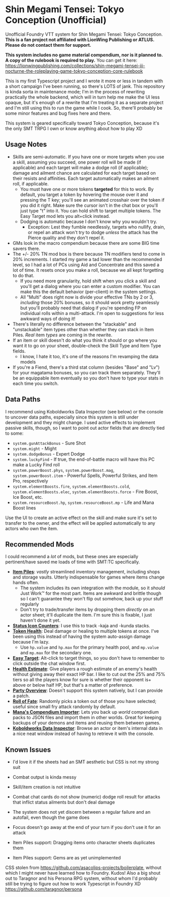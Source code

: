 # Shin Megami Tensei: Tokyo Conception (Unofficial)

Unofficial Foundry VTT system for Shin Megami Tensei: Tokyo Conception. **This is a fan project not affiliated with LionWing Publishing or ATLUS. Please do not contact them for support.**

**This system includes no game material compendium, nor is it planned to. A copy of the rulebook is required to play.** You can get it here: <https://lionwingpublishing.com/collections/shin-megami-tensei-iii-nocturne-the-roleplaying-game-tokyo-conception-core-rulebook>

This is my first Typescript project and I wrote it more or less in tandem with a short campaign I've been running, so there's LOTS of jank. This repository is kinda sorta in maintenance mode; I'm in the process of rewriting practically the whole backend, which will in turn help me make the UI less opaque, but it's enough of a rewrite that I'm treating it as a separate project and I'm still using this to run the game while I cook. So, there'll probably be some minor features and bug fixes here and there.

This system is geared specifically toward Tokyo Conception, because it's the only SMT TRPG I own or know anything about how to play XD 

## Usage Notes

- Skills are semi-automatic. If you have one or more targets when you use a skill, assuming you succeed, one power roll will be made (if applicable) and each target will make a dodge roll (if applicable); damage and ailment chance are calculated for each target based on their resists and affinities. Each target automatically makes an ailment roll, if applicable.
  - You must have one or more tokens **targeted** for this to work. By default, you target a token by hovering the mouse over it and pressing the T key; you'll see an animated crosshair over the token if you did it right. Make sure the cursor isn't in the chat box or you'll just type "t" into it. You can hold shift to target multiple tokens. The Easy Target mod lets you alt+click instead.
  - Dodging is automatic because I don't know why you wouldn't try. 
    - Exception: Lest they fumble needlessly, targets who nullify, drain, or repel an attack won't try to dodge *unless* the attack has the Pierce quality and they don't repel it.
- GMs look in the macro compendium because there are some BIG time savers there.
- The +/- 20% TN mod box is there because TN modifiers tend to come in 20% increments. I started my game a tad lower than the recommended level, so I had a lot of PCs using Aid and Concentrate and this saved a lot of time. It resets once you make a roll, because we all kept forgetting to do that.
  - If you need more granularity, hold shift when you click a skill and you'll get a dialog where you can enter a custom modifier. You can make this the default behavior (per-client) in the system settings.
  - All "Multi" does right now is divide your effective TNs by 2 or 3, *including* those 20% bonuses, so it should work pretty seamlessly but you'll probably need that dialog if you're spending FP on individual rolls within a multi-attack. I'm open to suggestions for less awkward ways of doing it!
- There's literally no difference between the "stackable" and "unstackable" item types other than whether they can stack in Item Piles. *Real* item *types* are coming in the rewrite.
- If an item or skill doesn't do what you think it should or go where you want it to go on your sheet, double-check the Skill Type and Item Type fields.
  - I know, I hate it too, it's one of the reasons I'm revamping the data models
- If you're a Fiend, there's a third stat column (besides "Base" and "Lv") for your magatama bonuses, so you can track them separately. They'll be an equippable item eventually so you don't have to type your stats in each time you switch.

## Data Paths

I recommend using Koboldworks Data Inspector (see below) or the console to uncover data paths, especially since this system is still under development and they might change. I used active effects to implement passive skills, though, so I want to point out actor fields that are directly tied to some:

- `system.gunAttackBonus` - Sure Shot
- `system.might` - Might
- `system.dodgeBonus` - Expert Dodge
- `system.luckyFind` - If true, the end-of-battle macro will have this PC make a Lucky Find roll
- `system.powerBoost.phys`, `system.powerBoost.mag`, `system.powerBoost.item` - Powerful Spells, Powerful Strikes, and Item Pro, respectively
- `system.elementBoosts.fire`, `system.elementBoosts.cold`, `system.elementBoosts.elec`, `system.elementBoosts.force` - Fire Boost, Ice Boost, etc.
- `system.resourceBoost.hp`, `system.resourceBoost.mp` - Life and Mana Boost lines

Use the UI to create an active effect on the skill and make sure it's set to transfer to the owner, and the effect will be applied automatically to any actors who own the item. 

## Recommended Mods

I could recommend a *lot* of mods, but these ones are especially pertinent/have saved me loads of time with SMT:TC specifically.

- [**Item Piles**](https://github.com/fantasycalendar/FoundryVTT-ItemPiles): *vastly* streamlined inventory management, including shops and storage vaults. Utterly indispensable for games where items change hands often.
  - The system includes its own integration with the module, so it *should* Just Work™️ for the most part. Items are awkward and brittle though so I can't guarantee they won't flip out somehow, back up your stuff regularly
  - Don't try to trade/transfer items by dropping them *directly* on an actor sheet; it'll duplicate the item. I'm sure this is fixable, I just haven't done it yet.
- [**Status Icon Counters**](https://gitlab.com/woodentavern/status-icon-counters): I use this to track -kaja and -kunda stacks.
- [**Token Health**](https://github.com/mclemente/fvtt-token-health): Deal damage or healing to multiple tokens at once. I've been using this instead of having the system auto-assign damage because I'm lazy.
  - Use `hp.value` and `hp.max` for the primary health pool, and `mp.value` and `mp.max` for the secondary one.
- [**Easy Target**](https://bitbucket.org/Fyorl/easy-target/src): Alt-click to target things, so you don't have to remember to click outside the chat window first.
- [**Health Estimate**](https://github.com/mclemente/healthEstimate/): Give players a rough estimate of an enemy's health without giving away their exact HP bar. I like to cut out the 25% and 75% tiers so all the players know for sure is whether their opponent is+ above or below half HP, but that's a matter of preference.
- [**Party Overview**](https://github.com/mclemente/party-overview): Doesn't support this system natively, but I can provide a patch.
- [**Roll of Fate**](https://github.com/Handyfon/roll-of-fate/blob/master/README.md): Randomly picks a token out of those you have selected; useful since small fry attack randomly by default.
- [**Mana's Compendium Importer**](https://gitlab.com/mkahvi/fvtt-compendium-importer): Lets you back up *world* compendium packs to JSON files and import them in other worlds. Great for keeping backups of your demons and items and reusing them between games.
- [**Koboldworks Data Inspector**](https://gitlab.com/koboldworks/agnostic/data-inspector): Browse an actor or item's internal data in a nice neat window instead of having to retrieve it with the console. 

## Known Issues

- I'd love it if the sheets had an SMT aesthetic but CSS is not my strong suit
- Combat output is kinda messy
- Skill/item creation is not intuitive
- Combat chat cards do not show (numeric) dodge roll result for attacks that inflict status ailments but don't deal damage
- The system does not yet discern between a regular failure and an autofail, even though the game does
- Focus doesn't go away at the end of your turn if you don't use it for an attack

- Item Piles support: Dragging items onto character sheets duplicates them
- Item Piles support: Gems are as yet unimplemented

CSS stolen from <https://github.com/asacolips-projects/boilerplate>, without which I might never have learned how to Foundry. Kudos!
Also a big shout out to Taragnor and his Persona RPG system, without whom I'd probably still be trying to figure out how to work Typescript in Foundry XD <https://github.com/taragnor/persona>
